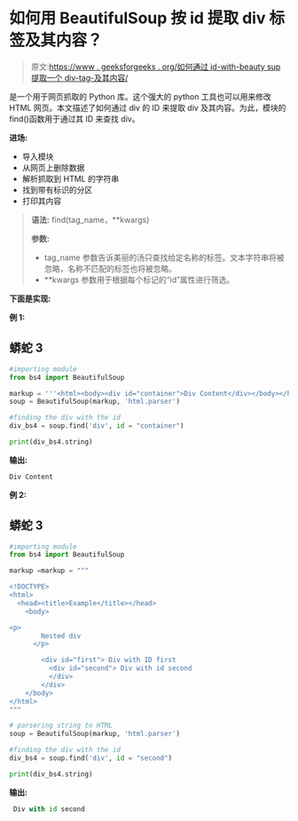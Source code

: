 # 如何用 BeautifulSoup 按 id 提取 div 标签及其内容？

> 原文:[https://www . geeksforgeeks . org/如何通过 id-with-beauty sup 提取一个 div-tag-及其内容/](https://www.geeksforgeeks.org/how-to-extract-a-div-tag-and-its-contents-by-id-with-beautifulsoup/)

是一个用于网页抓取的 Python 库。这个强大的 python 工具也可以用来修改 HTML 网页。本文描述了如何通过 div 的 ID 来提取 div 及其内容。为此，模块的 find()函数用于通过其 ID 来查找 div。

**进场:**

*   导入模块
*   从网页上删除数据
*   解析抓取到 HTML 的字符串
*   找到带有标识的分区
*   打印其内容

> **语法:** find(tag_name，**kwargs)
> 
> **参数:**
> 
> *   tag_name 参数告诉美丽的汤只查找给定名称的标签。文本字符串将被忽略，名称不匹配的标签也将被忽略。
> *   **kwargs 参数用于根据每个标记的“id”属性进行筛选。

**下面是实现:**

**例 1:**

## 蟒蛇 3

```py
#importing module
from bs4 import BeautifulSoup

markup = '''<html><body><div id="container">Div Content</div></body></html>'''
soup = BeautifulSoup(markup, 'html.parser')

#finding the div with the id
div_bs4 = soup.find('div', id = "container")

print(div_bs4.string)
```

**输出:**

```py
Div Content
```

**例 2:**

## 蟒蛇 3

```py
#importing module
from bs4 import BeautifulSoup

markup =markup = """

<!DOCTYPE>
<html>
  <head><title>Example</title></head>
    <body>

<p>
        Nested div
      </p>

        <div id="first"> Div with ID first
          <div id="second"> Div with id second
          </div>
        </div> 
    </body>
</html>
"""

# parsering string to HTML 
soup = BeautifulSoup(markup, 'html.parser')

#finding the div with the id
div_bs4 = soup.find('div', id = "second")

print(div_bs4.string)
```

**输出:**

```py
 Div with id second
```